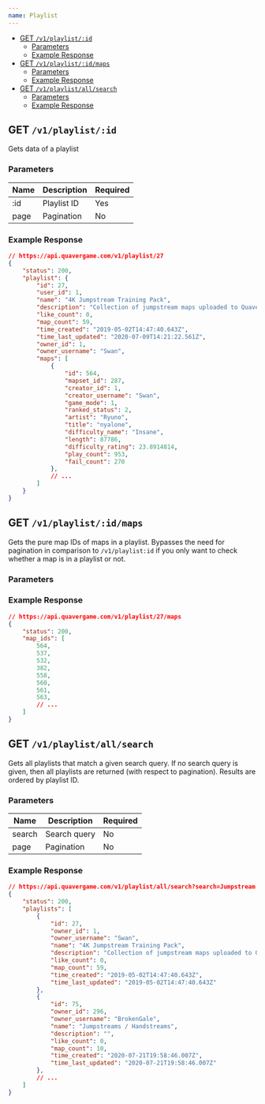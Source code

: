 ```yaml
---
name: Playlist
---
```


- [GET `/v1/playlist/:id`](#get-v1playlistid)
    - [Parameters](#parameters)
    - [Example Response](#example-response)
- [GET `/v1/playlist/:id/maps`](#get-v1playlistidmaps)
    - [Parameters](#parameters-1)
    - [Example Response](#example-response-1)
- [GET `/v1/playlist/all/search`](#get-v1playlistallsearch)
    - [Parameters](#parameters-2)
    - [Example Response](#example-response-2)

## GET `/v1/playlist/:id`

Gets data of a playlist

### Parameters

| Name | Description | Required |
| ---- | ----------- | -------- |
| :id  | Playlist ID | Yes      |
| page | Pagination  | No       |

### Example Response

```json
// https://api.quavergame.com/v1/playlist/27
{
    "status": 200,
    "playlist": {
        "id": 27,
        "user_id": 1,
        "name": "4K Jumpstream Training Pack",
        "description": "Collection of jumpstream maps uploaded to Quaver",
        "like_count": 0,
        "map_count": 59,
        "time_created": "2019-05-02T14:47:40.643Z",
        "time_last_updated": "2020-07-09T14:21:22.561Z",
        "owner_id": 1,
        "owner_username": "Swan",
        "maps": [
            {
                "id": 564,
                "mapset_id": 287,
                "creator_id": 1,
                "creator_username": "Swan",
                "game_mode": 1,
                "ranked_status": 2,
                "artist": "Ryuno",
                "title": "nyalone",
                "difficulty_name": "Insane",
                "length": 87786,
                "difficulty_rating": 23.8914814,
                "play_count": 953,
                "fail_count": 270
            },
            // ...
        ]
    }
}
```

## GET `/v1/playlist/:id/maps`

Gets the pure map IDs of maps in a playlist. Bypasses the need for pagination in
comparison to `/v1/playlist:id` if you only want to check whether a map is in a
playlist or not.

### Parameters

### Example Response

```json
// https://api.quavergame.com/v1/playlist/27/maps
{
    "status": 200,
    "map_ids": [
        564,
        537,
        532,
        382,
        558,
        560,
        561,
        563,
        // ...
    ]
}
```

## GET `/v1/playlist/all/search`

Gets all playlists that match a given search query. If no search query is given,
then all playlists are returned (with respect to pagination). Results are
ordered by playlist ID.

### Parameters

| Name   | Description  | Required |
| ------ | ------------ | -------- |
| search | Search query | No       |
| page   | Pagination   | No       |

### Example Response

```json
// https://api.quavergame.com/v1/playlist/all/search?search=Jumpstream
{
    "status": 200,
    "playlists": [
        {
            "id": 27,
            "owner_id": 1,
            "owner_username": "Swan",
            "name": "4K Jumpstream Training Pack",
            "description": "Collection of jumpstream maps uploaded to Quaver",
            "like_count": 0,
            "map_count": 59,
            "time_created": "2019-05-02T14:47:40.643Z",
            "time_last_updated": "2019-05-02T14:47:40.643Z"
        },
        {
            "id": 75,
            "owner_id": 296,
            "owner_username": "BrokenGale",
            "name": "Jumpstreams / Handstreams",
            "description": "",
            "like_count": 0,
            "map_count": 10,
            "time_created": "2020-07-21T19:58:46.007Z",
            "time_last_updated": "2020-07-21T19:58:46.007Z"
        },
        // ...
    ]
}
```
